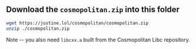 ## Download the `cosmopolitan.zip` into this folder

```bash
wget https://justine.lol/cosmopolitan/cosmopolitan.zip
unzip ./cosmopolitan.zip
```

Note -- you also need `libcxx.a` built from the Cosmopolitan Libc repository.
